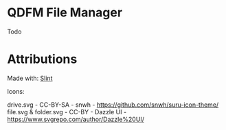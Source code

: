 # QDFM File Manager
Todo
# Attributions
Made with: [Slint](https://github.com/slint-ui/slint)

Icons: 

drive.svg - CC-BY-SA - snwh - https://github.com/snwh/suru-icon-theme/
file.svg & folder.svg - CC-BY - Dazzle UI - https://www.svgrepo.com/author/Dazzle%20UI/
